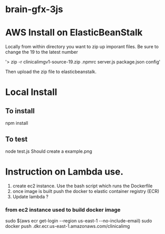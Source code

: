 # brain-gfx-3js

# AWS Install on ElasticBeanStalk

Locally from within directory you want to zip up imporant files.
Be sure to change the 19 to the latest number

'> zip -r clinicalimgv1-source-19.zip .npmrc server.js package.json config'

Then upload the zip file to elasticbeanstalk.

# Local Install

## To install

npm install

## To test

node test.js
Should create a example.png

# Instruction on Lambda use.

1. create ec2 instance. Use the bash script which runs the Dockerfile
2. once image is built push the docker to elastic container registry (ECR)
3. Update lambda ?

### from ec2 instance used to build docker image

sudo \$(aws ecr get-login --region us-east-1 --no-include-email)
sudo docker push <AWS-Account-ID>.dkr.ecr.us-east-1.amazonaws.com/clinicalimg
